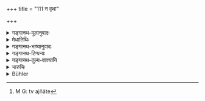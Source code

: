 +++
title = "111 न वृथा"

+++

<details><summary>गङ्गानथ-मूलानुवादः</summary>

The wise man shall not take an oath improperly; taking an improper oath, one becomes ruined here as well as after death.—(111)
</details>

<details><summary>मेधातिथिः</summary>

मिथ्याशपथे फलाख्यानम् एतत् । **वृथा** अन्यथा असत्यम् इति यावत् । तत्रापह्रियमाणसुवर्णादिद्रव्यजात्यपेक्षो ऽनृतशपथदोषो ऽन्यथाशपथे स्वल्पे, गरीयसि तु कार्ये गौरवाद् अधिकतरो दोषो ऽस्त्य् एव । प्रेत्य नाशो नरकम्, इह महद् अयशः । प्रमाणान्तरे तु ज्ञाते[^८९] राजदण्डः ॥ ८.१११ ॥


[^८९]:
     M G: tv ajñāte
</details>

<details><summary>गङ्गानथ-भाष्यानुवादः</summary>

This verse describes the effect of improper swearing, ‘*improper*’ meaning *contrary to truth*, *false*.

The gravity of the sin of ‘false swearing’ is dependent upon the nature of the property stolen—be it goods or something else,—and also upon that of the caste of the person involved and so forth. But even in minor matters one should not swear falsely; in more serious matters of course, the sin is more heinous.

‘*Ruin after death*’ consists in falling into hell; and ‘*ruin here*’ is in the form of public obloquy, and also punishment at the hands of the king, in the event of the true facts being discovered by other means.—(111)
</details>

<details><summary>गङ्गानथ-टिप्पन्यः</summary>

‘*Vṛthā*’—‘False’ (Medhātithi, Nārāyaṇa and Nandana);—‘needlessly, in
small matters’ (Rāghavānanda).

This verse is quoted in *Smṛtitattva* (II, p. 229),—in
*Vyavahāra-Bālambhaṭṭī* (p.406);—and in *Vīramitrodaya* (Vyavāhara,
89a).
</details>

<details><summary>गङ्गानथ-तुल्य-वाक्यानि</summary>

*Nārada* (1.257, 258).—‘Where no one declares himself ready to undergo
punishment, an ordeal cannot take place. An ordeal shall be administered
to litigants when there is reason for it, not otherwise. Therefore an
intelligent, virtuous, righteous and wise king (or judge) should abstain
from administering any one of the five ordeals, unless both parties
consent to it.’
</details>

<details><summary>भारुचिः</summary>

इयं च मिथ्याशपथनिन्दा प्रत्यवायदर्शनेन प्रतिषिद्धवर्जनार्थापि सती सत्यशपथप्रशंसार्था सम्पद्यत इत्य् अविपर्ययः । सामर्थ्याद् अस्य मिथ्याशपथस्य सर्वत्र प्रत्यवायहेतुत्वे प्राप्ते; यत्र तन् नेष्यते प्रत्यवायहेतुत्वम् अस्य, तत्रेदं तद् अपवादार्थम् आरभ्यते ॥ ८.११२ ॥
</details>

<details><summary>Bühler</summary>

111	Let no wise man swear an oath falsely, even in a trifling matter; for he who swears an oath falsely is lost in this (world) and after death.
</details>
